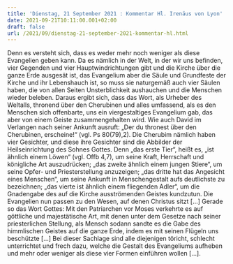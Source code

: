 ```yaml
---
title: 'Dienstag, 21 September 2021 : Kommentar Hl. Irenäus von Lyon'
date: 2021-09-21T10:11:00.001+02:00
draft: false
url: /2021/09/dienstag-21-september-2021-kommentar-hl.html
---
```


Denn es versteht sich, dass es weder mehr noch weniger als diese Evangelien geben kann. Da es nämlich in der Welt, in der wir uns befinden, vier Gegenden und vier Hauptwindrichtungen gibt und die Kirche über die ganze Erde ausgesät ist, das Evangelium aber die Säule und Grundfeste der Kirche und ihr Lebenshauch ist, so muss sie naturgemäß auch vier Säulen haben, die von allen Seiten Unsterblichkeit aushauchen und die Menschen wieder beleben. Daraus ergibt sich, dass das Wort, als Urheber des Weltalls, thronend über den Cherubinen und alles umfassend, als es den Menschen sich offenbarte, uns ein viergestaltiges Evangelium gab, das aber von einem Geiste zusammengehalten wird. Wie auch David im Verlangen nach seiner Ankunft ausruft: „Der du thronest über den Cherubinen, erscheine!“ (vgl. Ps 80(79),2). Die Cherubim nämlich haben vier Gesichter, und diese ihre Gesichter sind die Abbilder der Heilseinrichtung des Sohnes Gottes. Denn „das erste Tier“, heißt es, „ist ähnlich einem Löwen“ (vgl. Offb 4,7), um seine Kraft, Herrschaft und königliche Art auszudrücken; „das zweite ähnlich einem jungen Stiere“, um seine Opfer- und Priesterstellung anzuzeigen; „das dritte hat das Angesicht eines Menschen“, um seine Ankunft in Menschengestalt aufs deutlichste zu bezeichnen; „das vierte ist ähnlich einem fliegenden Adler“, um die Gnadengabe des auf die Kirche ausströmenden Geistes kundzutun. Die Evangelien nun passen zu den Wesen, auf denen Christus sitzt \[…\] Gerade so das Wort Gottes: Mit den Patriarchen vor Moses verkehrte es auf göttliche und majestätische Art, mit denen unter dem Gesetze nach seiner priesterlichen Stellung, als Mensch sodann sandte es die Gabe des himmlischen Geistes auf die ganze Erde, indem es mit seinen Flügeln uns beschützte \[…\] Bei dieser Sachlage sind alle diejenigen töricht, schlecht unterrichtet und frech dazu, welche die Gestalt des Evangeliums aufheben und mehr oder weniger als diese vier Formen einführen wollen \[…\].
